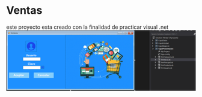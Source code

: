 # Ventas
este proyecto esta creado con la finalidad de practicar visual .net
![](https://github.com/FapCod/Ventas/blob/master/Imagenes/capturalogin.PNG)
